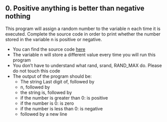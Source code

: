 ## 0. Positive anything is better than negative nothing
This program will assign a random number to the variable n each time it is executed. Complete the source code in order to print whether the number stored in the variable n is positive or negative.

* You can find the source code [here](https://github.com/holbertonschool/0x01.c/blob/master/0-positive_or_negative_c)
* The variable n will store a different value every time you will run this program
* You don’t have to understand what rand, srand, RAND_MAX do. Please do not touch this code
* The output of the program should be:
  * The string Last digit of, followed by
  * n, followed by
  * the string is, followed by
   * if the number is greater than 0: is positive
   * if the number is 0: is zero
   * if the number is less than 0: is negative
  * followed by a new line
